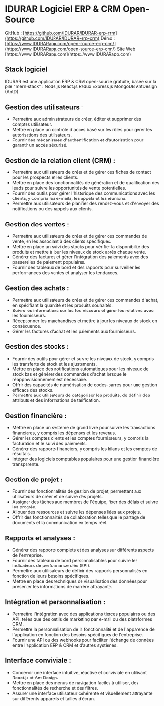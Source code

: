 # IDURAR Logiciel ERP & CRM Open-Source

GitHub : [https://github.com/IDURAR/IDURAR-erp-crm](https://github.com/IDURAR/IDURAR-erp-crm)
Démo : [https://www.IDURARapp.com/open-source-erp-crm/](https://www.IDURARapp.com/open-source-erp-crm/)
Site Web : [https://www.IDURARapp.com](https://www.IDURARapp.com)

## Stack logiciel

IDURAR est une application ERP & CRM open-source gratuite, basée sur la pile "mern-stack" : Node.js React.js Redux Express.js MongoDB AntDesign (AntD)

## Gestion des utilisateurs :

- Permettre aux administrateurs de créer, éditer et supprimer des comptes utilisateur.
- Mettre en place un contrôle d'accès basé sur les rôles pour gérer les autorisations des utilisateurs.
- Fournir des mécanismes d'authentification et d'autorisation pour garantir un accès sécurisé.

## Gestion de la relation client (CRM) :

- Permettre aux utilisateurs de créer et de gérer des fiches de contact pour les prospects et les clients.
- Mettre en place des fonctionnalités de génération et de qualification des leads pour suivre les opportunités de vente potentielles.
- Fournir des outils pour gérer l'historique des communications avec les clients, y compris les e-mails, les appels et les réunions.
- Permettre aux utilisateurs de planifier des rendez-vous et d'envoyer des notifications ou des rappels aux clients.

## Gestion des ventes :

- Permettre aux utilisateurs de créer et de gérer des commandes de vente, en les associant à des clients spécifiques.
- Mettre en place un suivi des stocks pour vérifier la disponibilité des produits et mettre à jour les niveaux de stock après chaque vente.
- Générer des factures et gérer l'intégration des paiements avec des passerelles de paiement populaires.
- Fournir des tableaux de bord et des rapports pour surveiller les performances des ventes et analyser les tendances.

## Gestion des achats :

- Permettre aux utilisateurs de créer et de gérer des commandes d'achat, en spécifiant la quantité et les produits souhaités.
- Suivre les informations sur les fournisseurs et gérer les relations avec les fournisseurs.
- Réceptionner les marchandises et mettre à jour les niveaux de stock en conséquence.
- Gérer les factures d'achat et les paiements aux fournisseurs.

## Gestion des stocks :

- Fournir des outils pour gérer et suivre les niveaux de stock, y compris les transferts de stock et les ajustements.
- Mettre en place des notifications automatiques pour les niveaux de stock bas et générer des commandes d'achat lorsque le réapprovisionnement est nécessaire.
- Offrir des capacités de numérisation de codes-barres pour une gestion efficace des stocks.
- Permettre aux utilisateurs de catégoriser les produits, de définir des attributs et des informations de tarification.

## Gestion financière :

- Mettre en place un système de grand livre pour suivre les transactions financières, y compris les dépenses et les revenus.
- Gérer les comptes clients et les comptes fournisseurs, y compris la facturation et le suivi des paiements.
- Générer des rapports financiers, y compris les bilans et les comptes de résultats.
- Intégrer des logiciels comptables populaires pour une gestion financière transparente.

## Gestion de projet :

- Fournir des fonctionnalités de gestion de projet, permettant aux utilisateurs de créer et de suivre des projets.
- Assigner des tâches aux membres de l'équipe, fixer des délais et suivre les progrès.
- Allouer des ressources et suivre les dépenses liées aux projets.
- Offrir des fonctionnalités de collaboration telles que le partage de documents et la communication en temps réel.

## Rapports et analyses :

- Générer des rapports complets et des analyses sur différents aspects de l'entreprise.
- Fournir des tableaux de bord personnalisables pour suivre les indicateurs de performance clés (KPI).
- Permettre aux utilisateurs de définir des rapports personnalisés en fonction de leurs besoins spécifiques.
- Mettre en place des techniques de visualisation des données pour présenter les informations de manière attrayante.

## Intégration et personnalisation :

- Permettre l'intégration avec des applications tierces populaires ou des API, telles que des outils de marketing par e-mail ou des plateformes CRM.
- Permettre la personnalisation de la fonctionnalité et de l'apparence de l'application en fonction des besoins spécifiques de l'entreprise.
- Fournir une API ou des webhooks pour faciliter l'échange de données entre l'application ERP & CRM et d'autres systèmes.

## Interface conviviale :

- Concevoir une interface intuitive, réactive et conviviale en utilisant React.js et Ant Design.
- Mettre en place des menus de navigation faciles à utiliser, des fonctionnalités de recherche et des filtres.
- Assurer une interface utilisateur cohérente et visuellement attrayante sur différents appareils et tailles d'écran.